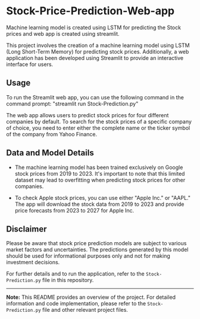 # Stock-Price-Prediction-Web-app
Machine learning model is created using  LSTM  for predicting  the Stock prices and web app is created using streamlit.

This project involves the creation of a machine learning model using LSTM (Long Short-Term Memory) for predicting stock prices. Additionally, a web application has been developed using Streamlit to provide an interactive interface for users.

## Usage

To run the Streamlit web app, you can use the following command in the command prompt:
"streamlit run Stock-Prediction.py"

The web app allows users to predict stock prices for four different companies by default. To search for the stock prices of a specific company of choice, you need to enter either the complete name or the ticker symbol of the company from Yahoo Finance.

## Data and Model Details

- The machine learning model has been trained exclusively on Google stock prices from 2019 to 2023. It's important to note that this limited dataset may lead to overfitting when predicting stock prices for other companies.

- To check Apple stock prices, you can use either "Apple Inc." or "AAPL." The app will download the stock data from 2019 to 2023 and provide price forecasts from 2023 to 2027 for Apple Inc.

## Disclaimer

Please be aware that stock price prediction models are subject to various market factors and uncertainties. The predictions generated by this model should be used for informational purposes only and not for making investment decisions.

For further details and to run the application, refer to the `Stock-Prediction.py` file in this repository.

---

**Note:** This README provides an overview of the project. For detailed information and code implementation, please refer to the `Stock-Prediction.py` file and other relevant project files.



